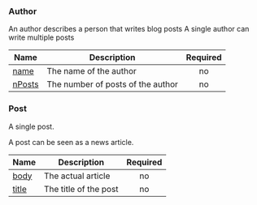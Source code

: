 ### Author

An author describes a person that writes blog posts
A single author can write multiple posts

| Name | Description | Required |
|------|-------------|:--------:|
| <a name="author_name"></a> [name](#author\_name) | The name of the author | no |
| <a name="author_nposts"></a> [nPosts](#author\_nposts) | The number of posts of the author | no |

### Post

A single post.

A post can be seen as a news article.

| Name | Description | Required |
|------|-------------|:--------:|
| <a name="post_body"></a> [body](#post\_body) | The actual article | no |
| <a name="post_title"></a> [title](#post\_title) | The title of the post | no |
